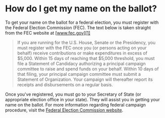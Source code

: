 # How do I get my name on the ballot? #
To get your name on the ballot for a federal election, you must
register with the Federal Election Commission (FEC). The text
below is taken straight from the FEC website at [www.fec.gov][1]

> If you are running for the U.S. House, Senate or the Presidency,
> you must register with the FEC once you (or persons acting on your behalf)
> receive contributions or make expenditures in excess of $5,000. Within 15
> days of reaching that $5,000 threshold, you must file a Statement of Candidacy
> authorizing a principal campaign committee to raise and spend funds on your behalf.
> Within 10 days of that filing, your principal campaign committee must submit a
> Statement of Organization. Your campaign will thereafter report its receipts and
> disbursements on a regular basis.

Once you've registered, you must go to your Secretary of State (or appropriate 
election office in your state). They will assist you in getting your 
name on the ballot. For more information regarding federal campaign 
procedure, visit the [Federal Election Commission website][1].


[1]: www.fec.gov